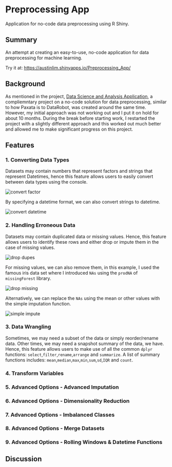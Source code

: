# Preprocessing App
Application for no-code data preprocessing using R Shiny.

## Summary
An attempt at creating an easy-to-use, no-code application for data preprocessing for machine learning.

Try it at: https://austinlim.shinyapps.io/Preprocessing_App/

## Background
As mentioned in the project, <a href="https://github.com/austinlimjingzhe/datascienceandanalysis-app">Data Science and Analysis Application</a>, a compliemntary project on a no-code solution for data preprocessing, similar to how Paxata is to DataRobot, was created around the same time. However, my initial approach was not working out and I put it on hold for about 10 months. During the break before starting work, I restarted the project with a slightly different approach and this worked out much better and allowed me to make significant progress on this project.

## Features

### 1. Converting Data Types
Datasets may contain numbers that represent factors and strings that represent Datetimes, hence this feature allows users to easily convert between data types using the console.

![convert factor](https://user-images.githubusercontent.com/88301287/175457383-29e5d65c-7df0-4684-82ef-6dc1e77142bf.gif)

By specifying a datetime format, we can also convert strings to datetime.

![convert datetime](https://user-images.githubusercontent.com/88301287/175457695-5dec1956-4b54-4c80-9f26-720aa8fa8b7f.gif)

### 2. Handling Erroneous Data
Datasets may contain duplicated data or missing values. Hence, this feature allows users to identify these rows and either drop or impute them in the case of missing values.

![drop dupes](https://user-images.githubusercontent.com/88301287/175458174-0e693979-70d3-476c-b831-6cd993296ced.gif)

For missing values, we can also remove them, in this example, I used the famous iris data set where I introduced <code>NAs</code> using the <code>prodNA</code> of <code>missingForest</code> library.

![drop missing](https://user-images.githubusercontent.com/88301287/175458500-3c397ada-3fb5-49d1-add4-530daaa53547.gif)

Alternatively, we can replace the <code>NAs</code> using the mean or other values with the simple imputation function.

![simple impute](https://user-images.githubusercontent.com/88301287/175458786-fc70e4ba-38dd-427a-82f3-99922f77fd0e.gif)

### 3. Data Wrangling
Sometimes, we may need a subset of the data or simply reorder/rename data. Other times, we may need a snapshot summary of the data, we have. Hence, this feature allows users to make use of all the common <code>dplyr</code> functions: <code>select</code>,<code>filter</code>,<code>rename</code>,<code>arrange</code> and <code>summarize</code>. A list of summary functions includes: <code>mean</code>,<code>median</code>,<code>max</code>,<code>min</code>,<code>sum</code>,<code>sd</code>,<code>IQR</code> and <code>count</code>.

### 4. Transform Variables

### 5. Advanced Options - Advanced Imputation

### 6. Advanced Options - Dimensionality Reduction

### 7. Advanced Options - Imbalanced Classes

### 8. Advanced Options - Merge Datasets

### 9. Advanced Options - Rolling Windows & Datetime Functions

## Discussion




